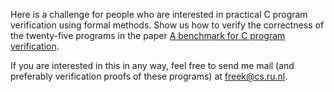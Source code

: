 Here is a challenge for people who are interested in practical C program verification using formal methods.  Show us how to verify the correctness of the twenty-five programs in the paper [A benchmark for C program verification](https://arxiv.org/abs/1904.01009).

If you are interested in this in any way, feel free to send me mail (and preferably verification proofs of these programs) at freek@cs.ru.nl.

